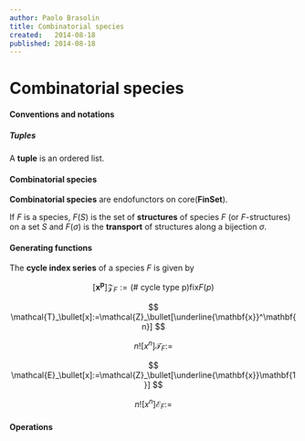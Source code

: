 ```yaml
---
author: Paolo Brasolin
title: Combinatorial species
created:   2014-08-18
published: 2014-08-18
---
```


# Combinatorial species

#### Conventions and notations

##### Tuples

A **tuple** is an ordered list. 

#### Combinatorial species

**Combinatorial species** are endofunctors on $\mathrm{core}(\mathbf{FinSet})$.

If $F$ is a species, $F(S)$ is the set of **structures** of species $F$ (or $F$-structures) on a set $S$ and $F(\sigma)$ is the **transport** of structures along a bijection $\sigma$.

#### Generating functions

The **cycle index series** of a species $F$ is given by

$$
[\mathbf{x}^\mathbf{p}]\mathcal{Z}_F
 := (\text{# cycle type p}) \mathrm{fix}F(p)
$$

$$
\mathcal{T}_\bullet[x]:=\mathcal{Z}_\bullet[\underline{\mathbf{x}}^\mathbf{n}]
$$

$$
n![x^n]\mathcal{T}_F:= 
$$

$$
\mathcal{E}_\bullet[x]:=\mathcal{Z}_\bullet[\underline{\mathbf{x}}\mathbf{1}]
$$

$$
n![x^n]\mathcal{E}_F:= 
$$




#### Operations
